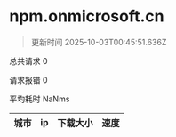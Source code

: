 
  # npm.onmicrosoft.cn

  > 更新时间 2025-10-03T00:45:51.636Z
  
  总共请求 0

  请求报错 0

  平均耗时 NaNms

|城市|ip|下载大小|速度|
|-----|----------|---|---|

  